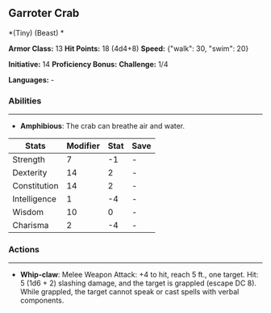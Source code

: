 ## Garroter Crab
*(Tiny) (Beast) *

**Armor Class:** 13
**Hit Points:** 18 (4d4+8)
**Speed:** {"walk": 30, "swim": 20}

**Initiative:** 14
**Proficiency Bonus:**
**Challenge:** 1/4

**Languages:** -

### Abilities
 --- 
- **Amphibious**: The crab can breathe air and water.



| Stats | Modifier | Stat | Save
| ---- | ---- | ---- | ---- |
| Strength | 7 | -1 | - |
| Dexterity | 14 | 2 | - |
| Constitution | 14 | 2 | - |
| Intelligence | 1 | -4 | - |
| Wisdom | 10 | 0 | - |
| Charisma | 2 | -4 | - |

### Actions
 --- 
- **Whip-claw**: Melee Weapon Attack: +4 to hit, reach 5 ft., one target. Hit: 5 (1d6 + 2) slashing damage, and the target is grappled (escape DC 8). While grappled, the target cannot speak or cast spells with verbal components.

